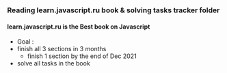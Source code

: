 ### Reading learn.javascript.ru book  & solving tasks tracker folder

#### learn.javascript.ru is the Best book on Javascript 
- Goal : 
 - finish all 3 sections in 3 months
   - finish 1 section by the end of Dec 2021
 - solve all tasks in the book

